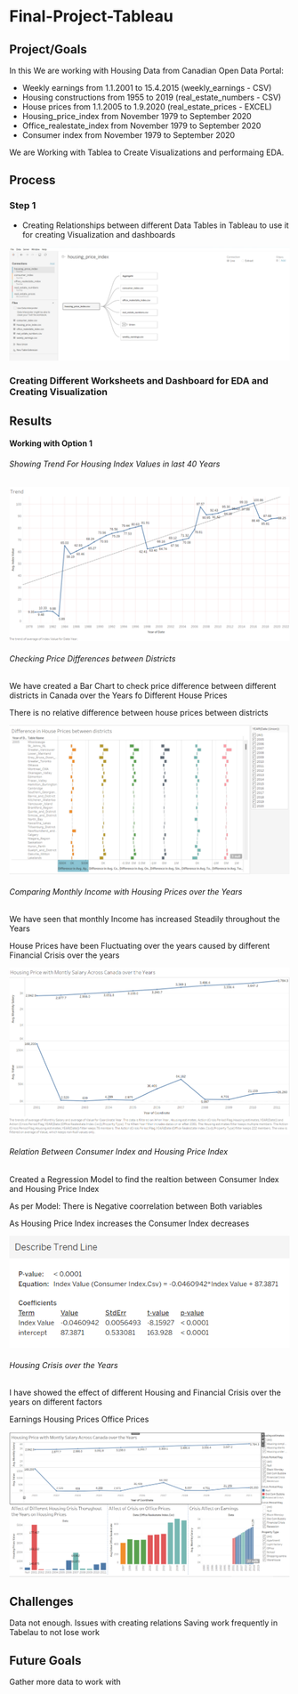 # Final-Project-Tableau

## Project/Goals

In this We are working with Housing Data from Canadian Open Data Portal:

- Weekly earnings from 1.1.2001 to 15.4.2015 (weekly_earnings - CSV)
- Housing constructions from 1955 to 2019 (real_estate_numbers - CSV)
- House prices from 1.1.2005 to 1.9.2020 (real_estate_prices - EXCEL)
- Housing_price_index from November 1979 to September 2020
- Office_realestate_index from November 1979 to September 2020
- Consumer index from November 1979 to September 2020

We are Working with Tablea to Create Visualizations and performaing EDA.


## Process
### Step 1

- Creating Relationships between different Data Tables in Tableau to use it for creating Visualization and dashboards

![Alt text](Relations-1.png)


### Creating Different Worksheets and Dashboard for EDA and Creating Visualization 

## Results

#### Working with Option 1 

###### Showing Trend For Housing Index Values in last 40 Years

![Alt text](Trend-1.png)

###### Checking Price Differences between Districts

We have created a Bar Chart to check price difference between different districts in Canada over the Years fo Different House Prices

There is no relative difference between house prices between districts

![Alt text](<Difference in districts-1.png>)

###### Comparing Monthly Income with Housing Prices over the Years

We have seen that monthly Income has increased Steadily throughout the Years

House Prices have been Fluctuating over the years caused by different Financial Crisis over the years

![Alt text](<Comparing Salary with Housing Price-1.png>)

###### Relation Between Consumer Index and Housing Price Index

Created a Regression Model to find the realtion between Consumer Index and Housing Price Index

As per Model: There is Negative coorrelation between Both variables

As Housing Price Index increases the Consumer Index decreases

![Alt text](<Trend Line -1.png>)

###### Housing Crisis over the Years

I have showed the effect of different Housing and Financial Crisis over the years on different factors

Earnings 
Housing Prices 
Office Prices

![Alt text](Dashboard-1.png)


## Challenges 

Data not enough.
Issues with creating relations 
Saving work frequently in Tabelau to not lose work

## Future Goals

Gather more data to work with 
